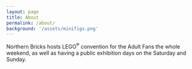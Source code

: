 ```yaml
---
layout: page
title: About
permalink: /about/
background: '/assets/minifigs.png'
---
```


Northern Bricks hosts LEGO<sup>®</sup> convention for the Adult Fans the whole weekend, as well as having a public exhibition days on the Saturday and Sunday.
